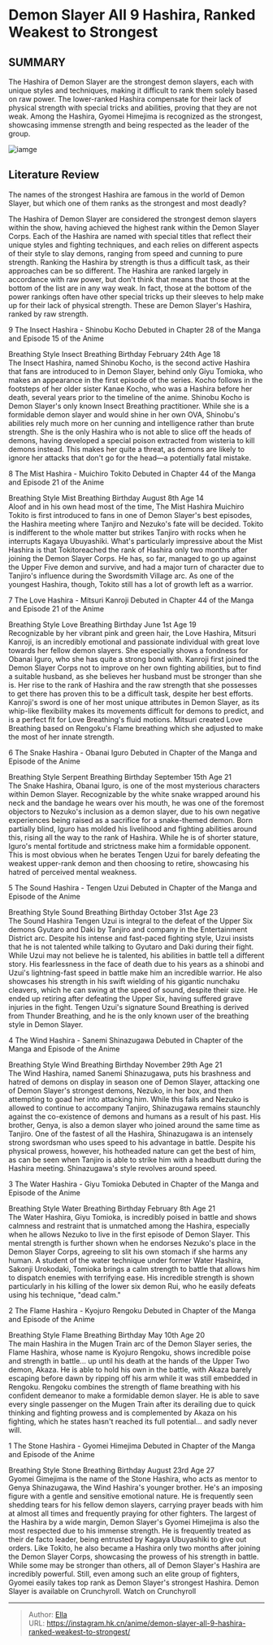 # Demon Slayer All 9 Hashira, Ranked Weakest to Strongest


## SUMMARY 


 The Hashira of 
Demon Slayer
 are the strongest demon slayers, each with unique styles and techniques, making it difficult to rank them solely based on raw power. 
 The lower-ranked Hashira compensate for their lack of physical strength with special tricks and abilities, proving that they are not weak. 
 Among the Hashira, Gyomei Himejima is recognized as the strongest, showcasing immense strength and being respected as the leader of the group. 

![iamge](https://static1.srcdn.com/wordpress/wp-content/uploads/2023/12/all-of-demon-slayer-s-hashira-standing-together.jpg)

## Literature Review

The names of the strongest Hashira are famous in the world of Demon Slayer, but which one of them ranks as the strongest and most deadly?




The Hashira of Demon Slayer are considered the strongest demon slayers within the show, having achieved the highest rank within the Demon Slayer Corps. Each of the Hashira are named with special titles that reflect their unique styles and fighting techniques, and each relies on different aspects of their style to slay demons, ranging from speed and cunning to pure strength. Ranking the Hashira by strength is thus a difficult task, as their approaches can be so different.
The Hashira are ranked largely in accordance with raw power, but don&#39;t think that means that those at the bottom of the list are in any way weak. In fact, those at the bottom of the power rankings often have other special tricks up their sleeves to help make up for their lack of physical strength. These are Demon Slayer&#39;s Hashira, ranked by raw strength.









 








 9  The Insect Hashira - Shinobu Kocho 
Debuted in Chapter 28 of the Manga and Episode 15 of the Anime
        

  Breathing Style   Insect Breathing    Birthday   February 24th    Age   18    
The Insect Hashira, named Shinobu Kocho, is the second active Hashira that fans are introduced to in Demon Slayer, behind only Giyu Tomioka, who makes an appearance in the first episode of the series. Kocho follows in the footsteps of her older sister Kanae Kocho, who was a Hashira before her death, several years prior to the timeline of the anime. Shinobu Kocho is Demon Slayer&#39;s only known Insect Breathing practitioner.
While she is a formidable demon slayer and would shine in her own OVA, Shinobu&#39;s abilities rely much more on her cunning and intelligence rather than brute strength. She is the only Hashira who is not able to slice off the heads of demons, having developed a special poison extracted from wisteria to kill demons instead. This makes her quite a threat, as demons are likely to ignore her attacks that don&#39;t go for the head—a potentially fatal mistake.





 8  The Mist Hashira - Muichiro Tokito 
Debuted in Chapter 44 of the Manga and Episode 21 of the Anime
        

  Breathing Style   Mist Breathing    Birthday   August 8th    Age   14    
Aloof and in his own head most of the time, The Mist Hashira Muichiro Tokito is first introduced to fans in one of Demon Slayer&#39;s best episodes, the Hashira meeting where Tanjiro and Nezuko&#39;s fate will be decided. Tokito is indifferent to the whole matter but strikes Tanjiro with rocks when he interrupts Kagaya Ubuyashiki.
What&#39;s particularly impressive about the Mist Hashira is that Tokitoreached the rank of Hashira only two months after joining the Demon Slayer Corps. He has, so far, managed to go up against the Upper Five demon and survive, and had a major turn of character due to Tanjiro&#39;s influence during the Swordsmith Village arc. As one of the youngest Hashira, though, Tokito still has a lot of growth left as a warrior.





 7  The Love Hashira - Mitsuri Kanroji 
Debuted in Chapter 44 of the Manga and Episode 21 of the Anime


 







  Breathing Style   Love Breathing    Birthday   June 1st    Age   19    
Recognizable by her vibrant pink and green hair, the Love Hashira, Mitsuri Kanroji, is an incredibly emotional and passionate individual with great love towards her fellow demon slayers. She especially shows a fondness for Obanai Iguro, who she has quite a strong bond with.
Kanroji first joined the Demon Slayer Corps not to improve on her own fighting abilities, but to find a suitable husband, as she believes her husband must be stronger than she is. Her rise to the rank of Hashira and the raw strength that she possesses to get there has proven this to be a difficult task, despite her best efforts. Kanroji&#39;s sword is one of her most unique attributes in Demon Slayer, as its whip-like flexibility makes its movements difficult for demons to predict, and is a perfect fit for Love Breathing&#39;s fluid motions.
Mitsuri created Love Breathing based on Rengoku&#39;s Flame breathing which she adjusted to make the most of her innate strength. 






 6  The Snake Hashira - Obanai Iguro 
Debuted in Chapter of the Manga and Episode of the Anime
        

  Breathing Style   Serpent Breathing    Birthday   September 15th    Age   21    
The Snake Hashira, Obanai Iguro, is one of the most mysterious characters within Demon Slayer. Recognizable by the white snake wrapped around his neck and the bandage he wears over his mouth, he was one of the foremost objectors to Nezuko&#39;s inclusion as a demon slayer, due to his own negative experiences being raised as a sacrifice for a snake-themed demon.
Born partially blind, Iguro has molded his livelihood and fighting abilities around this, rising all the way to the rank of Hashira. While he is of shorter stature, Iguro&#39;s mental fortitude and strictness make him a formidable opponent. This is most obvious when he berates Tengen Uzui for barely defeating the weakest upper-rank demon and then choosing to retire, showcasing his hatred of perceived mental weakness.





 5  The Sound Hashira - Tengen Uzui 
Debuted in Chapter of the Manga and Episode of the Anime


 







  Breathing Style   Sound Breathing    Birthday   October 31st    Age   23    
The Sound Hashira Tengen Uzui is integral to the defeat of the Upper Six demons Gyutaro and Daki by Tanjiro and company in the Entertainment District arc. Despite his intense and fast-paced fighting style, Uzui insists that he is not talented while talking to Gyutaro and Daki during their fight.
While Uzui may not believe he is talented, his abilities in battle tell a different story. His fearlessness in the face of death due to his years as a shinobi and Uzui&#39;s lightning-fast speed in battle make him an incredible warrior. He also showcases his strength in his swift wielding of his gigantic nunchaku cleavers, which he can swing at the speed of sound, despite their size. He ended up retiring after defeating the Upper Six, having suffered grave injuries in the fight.
Tengen Uzui&#39;s signature Sound Breathing is derived from Thunder Breathing, and he is the only known user of the breathing style in Demon Slayer. 






 4  The Wind Hashira - Sanemi Shinazugawa 
Debuted in Chapter of the Manga and Episode of the Anime
        

  Breathing Style   Wind Breathing    Birthday   November 29th    Age   21    
The Wind Hashira, named Sanemi Shinazugawa, puts his brashness and hatred of demons on display in season one of Demon Slayer, attacking one of Demon Slayer&#39;s strongest demons, Nezuko, in her box, and then attempting to goad her into attacking him. While this fails and Nezuko is allowed to continue to accompany Tanjiro, Shinazugawa remains staunchly against the co-existence of demons and humans as a result of his past. His brother, Genya, is also a demon slayer who joined around the same time as Tanjiro.
One of the fastest of all the Hashira, Shinazugawa is an intensely strong swordsman who uses speed to his advantage in battle. Despite his physical prowess, however, his hotheaded nature can get the best of him, as can be seen when Tanjiro is able to strike him with a headbutt during the Hashira meeting. Shinazugawa&#39;s style revolves around speed.





 3  The Water Hashira - Giyu Tomioka 
Debuted in Chapter of the Manga and Episode of the Anime
        

  Breathing Style   Water Breathing    Birthday   February 8th    Age   21    
The Water Hashira, Giyu Tomioka, is incredibly poised in battle and shows calmness and restraint that is unmatched among the Hashira, especially when he allows Nezuko to live in the first episode of Demon Slayer. This mental strength is further shown when he endorses Nezuko&#39;s place in the Demon Slayer Corps, agreeing to slit his own stomach if she harms any human.
A student of the water technique under former Water Hashira, Sakonji Urokodaki, Tomioka brings a calm strength to battle that allows him to dispatch enemies with terrifying ease. His incredible strength is shown particularly in his killing of the lower six demon Rui, who he easily defeats using his technique, &#34;dead calm.&#34;





 2  The Flame Hashira - Kyojuro Rengoku 
Debuted in Chapter of the Manga and Episode of the Anime


 







  Breathing Style   Flame Breathing    Birthday   May 10th    Age   20    
The main Hashira in the Mugen Train arc of the Demon Slayer series, the Flame Hashira, whose name is Kyojuro Rengoku, shows incredible poise and strength in battle... up until his death at the hands of the Upper Two demon, Akaza. He is able to hold his own in the battle, with Akaza barely escaping before dawn by ripping off his arm while it was still embedded in Rengoku.
Rengoku combines the strength of flame breathing with his confident demeanor to make a formidable demon slayer. He is able to save every single passenger on the Mugen Train after its derailing due to quick thinking and fighting prowess and is complemented by Akaza on his fighting, which he states hasn&#39;t reached its full potential... and sadly never will.





 1  The Stone Hashira - Gyomei Himejima 
Debuted in Chapter of the Manga and Episode of the Anime
        

  Breathing Style   Stone Breathing    Birthday   August 23rd    Age   27    
Gyomei Gimejima is the name of the Stone Hashira, who acts as mentor to Genya Shinazugawa, the Wind Hashira&#39;s younger brother. He&#39;s
an imposing figure with a gentle and sensitive emotional nature. He is frequently seen shedding tears for his fellow demon slayers, carrying prayer beads with him at almost all times and frequently praying for other fighters.
The largest of the Hashira by a wide margin, Demon Slayer&#39;s Gyomei Himejima is also the most respected due to his immense strength. He is frequently treated as their de facto leader, being entrusted by Kagaya Ubuyashiki to give out orders. Like Tokito, he also became a Hashira only two months after joining the Demon Slayer Corps, showcasing the prowess of his strength in battle.
While some may be stronger than others, all of Demon Slayer&#39;s Hashira are incredibly powerful. Still, even among such an elite group of fighters, Gyomei easily takes top rank as Demon Slayer&#39;s strongest Hashira.
Demon Slayer is available on Crunchyroll.
Watch on Crunchyroll

---

> Author: [Ella](https://instagram.hk.cn/)  
> URL: https://instagram.hk.cn/anime/demon-slayer-all-9-hashira-ranked-weakest-to-strongest/  

